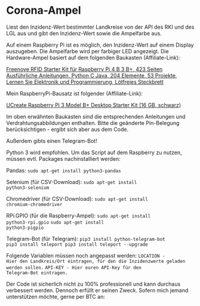 # Corona-Ampel
Liest den Inzidenz-Wert bestimmter Landkreise von der API des RKI  und des LGL aus und gibt den Inzidenz-Wert sowie die Ampelfarbe aus.

Auf einem Raspberry Pi ist es möglich, den Inzidenz-Wert auf einem Display auszugeben. Die Ampelfarbe wird per farbiger LED angezeigt.
Die Hardware-Ampel basiert auf dem folgenden Baukasten (Affiliate-Link):

<a target="_blank" href="https://www.amazon.de/gp/product/B06VTH7L28/ref=as_li_tl?ie=UTF8&camp=1638&creative=6742&creativeASIN=B06VTH7L28&linkCode=as2&tag=marcusf-21&linkId=b6bdb33a04379f8a279d8580a5e8a041">Freenove RFID Starter Kit für Raspberry Pi 4 B 3 B+, 423 Seiten Ausführliche Anleitungen, Python C Java, 204 Elemente, 53 Projekte, Lernen Sie Elektronik und Programmierung, Lötfreies Steckbrett</a><img src="//ir-de.amazon-adsystem.com/e/ir?t=marcusf-21&l=am2&o=3&a=B06VTH7L28" width="1" height="1" border="0" alt="" style="border:none !important; margin:0px !important;" />

Mein RaspberryPi-Bausatz ist folgender (Affiliate-Link):

<a target="_blank" href="https://www.amazon.de/gp/product/B07BNPZVR7/ref=as_li_tl?ie=UTF8&camp=1638&creative=6742&creativeASIN=B07BNPZVR7&linkCode=as2&tag=marcusf-21&linkId=f7278a2fcda2aab4902c19990cacc065">UCreate Raspberry Pi 3 Model B+ Desktop Starter Kit (16 GB, schwarz)</a><img src="//ir-de.amazon-adsystem.com/e/ir?t=marcusf-21&l=am2&o=3&a=B07BNPZVR7" width="1" height="1" border="0" alt="" style="border:none !important; margin:0px !important;" />

Im oben erwähnten Baukasten sind die entsprechenden Anleitungen und Verdrahtungsabbildungen enthalten. Bitte die geänderte Pin-Belegung berücksichtigen - ergibt sich aber aus dem Code.

Außerdem gibts einen Telegram-Bot!

Python 3 wird empfohlen.
Um das Script auf dem Raspberry zu nutzen, müssen evtl. Packages nachinstalliert werden:

Pandas: 
<code>sudo apt-get install python3-pandas</code>

Selenium (für CSV-Download):
<code>sudo apt-get install python3-selenium</code>

Chromedriver (für CSV-Download):
<code>sudo apt-get install chromium-chromedriver</code>

RPi.GPIO (für die Raspberry-Ampel):
<code>sudo apt-get install python3-rpi.gpio</code>
<code>sudo apt-get install python3-pigpio</code>

Telegram-Bot (für Telegram):
<code>pip3 install python-telegram-bot
  pip3 install teleport
  pip3 install teleport --upgrade</code>
  
  
Folgende Variablen müssen noch angepasst werden:
<code>LOCATION - Hier den Landkreis/Ort eintragen, für den die Inzidenzwerte geladen werden sollen.</code>
<code>API-KEY - Hier euren API-Key für den Telegram-Bot eintragen.</code>

Der Code ist sicherlich nicht zu 100% professionell und kann durchaus verbessert werden. Dennoch erfüllt er seinen Zweck.
Sofern mich jemand unterstützen möchte, gerne per BTC an: 
